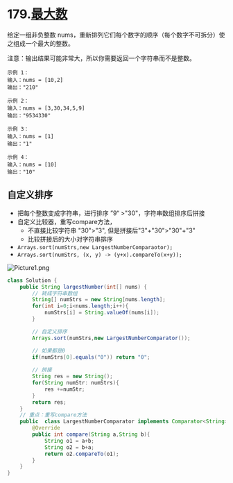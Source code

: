 # 179.[最大数](https://leetcode-cn.com/problems/largest-num)

给定一组非负整数 nums，重新排列它们每个数字的顺序（每个数字不可拆分）使之组成一个最大的整数。

注意：输出结果可能非常大，所以你需要返回一个字符串而不是整数。

~~~
示例 1：
输入：nums = [10,2]
输出："210"

示例 2：
输入：nums = [3,30,34,5,9]
输出："9534330"

示例 3：
输入：nums = [1]
输出："1"

示例 4：
输入：nums = [10]
输出："10"

~~~

## 自定义排序

- 把每个整数变成字符串，进行排序 ”9“ >"30"，字符串数组排序后拼接
- 自定义比较器，重写compare方法，
  - 不直接比较字符串  "30">"3", 但是拼接后"3"+"30">"30"+"3"
  - 比较拼接后的大小对字符串排序
- `Arrays.sort(numStrs,new LargestNumberComparaotor);`
- `Arrays.sort(numStrs, (x, y) -> (y+x).compareTo(x+y));`

![Picture1.png](https://pic.leetcode-cn.com/5f7afd0b198405c178c41e1f60a2b54037f2a931a3df6a4056bc908c902aa567-Picture1.png)

~~~java
class Solution {
    public String largestNumber(int[] nums) {
        // 转成字符串数组
        String[] numStrs = new String[nums.length];
        for(int i=0;i<nums.length;i++){
            numStrs[i] = String.valueOf(nums[i]);
        }

        // 自定义排序
        Arrays.sort(numStrs,new LargestNumberComparator());

        // 如果都是0
        if(numStrs[0].equals("0")) return "0";
		
        // 拼接
        String res = new String();
        for(String numStr: numStrs){
            res +=numStr;
        }
        return res;
    }
	// 重点：重写compare方法
    public  class LargestNumberComparator implements Comparator<String>{
        @Override
        public int compare(String a,String b){
            String o1 = a+b;
            String o2 = b+a;
            return o2.compareTo(o1);
        }
    }
}
~~~

